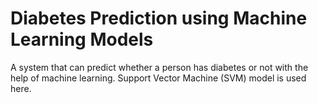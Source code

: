 # Diabetes Prediction using Machine Learning Models
 A system that can predict whether a person has diabetes or not  with the help of machine learning. Support Vector Machine (SVM) model is used here.
